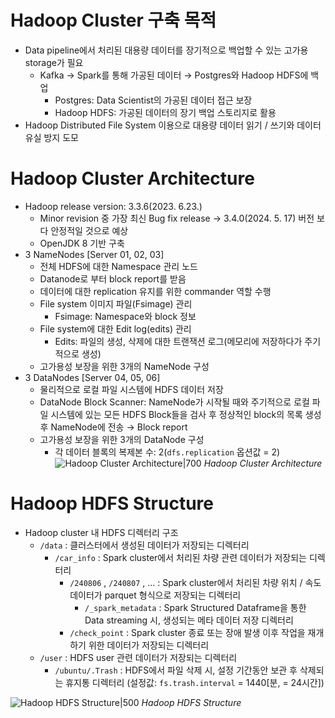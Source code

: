 # Hadoop Cluster 구축 목적

- Data pipeline에서 처리된 대용량 데이터를 장기적으로 백업할 수 있는 고가용 storage가 필요
    - Kafka → Spark를 통해 가공된 데이터 → Postgres와 Hadoop HDFS에 백업
        - Postgres: Data Scientist의 가공된 데이터 접근 보장
        - Hadoop HDFS: 가공된 데이터의 장기 백업 스토리지로 활용
- Hadoop Distributed File System 이용으로 대용량 데이터 읽기 / 쓰기와 데이터 유실 방지 도모

# Hadoop Cluster Architecture

- Hadoop release version: 3.3.6(2023. 6.23.)
    - Minor revision 중 가장 최신 Bug fix release → 3.4.0(2024. 5. 17) 버전 보다 안정적일 것으로 예상
    - OpenJDK 8 기반 구축
- 3 NameNodes [Server 01, 02, 03]
    - 전체 HDFS에 대한 Namespace 관리 노드
    - Datanode로 부터 block report를 받음
    - 데이터에 대한 replication 유지를 위한 commander 역할 수행
    - File system 이미지 파일(Fsimage) 관리
        - Fsimage: Namespace와 block 정보
    - File system에 대한 Edit log(edits) 관리
        - Edits: 파일의 생성, 삭제에 대한 트랜잭션 로그(메모리에 저장하다가 주기적으로 생성)
    - 고가용성 보장을 위한 3개의 NameNode 구성
- 3 DataNodes [Server 04, 05, 06]
    - 물리적으로 로컬 파일 시스템에 HDFS 데이터 저장
    - DataNode Block Scanner: NameNode가 시작될 때와 주기적으로 로컬 파일 시스템에 있는 모든 HDFS Block들을 검사 후 정상적인 block의 목록 생성 후 NameNode에 전송 → Block report
    - 고가용성 보장을 위한 3개의 DataNode 구성
        - 각 데이터 블록의 복제본 수: 2(`dfs.replication` 옵션값 = 2)
![Hadoop Cluster Architecture|700](https://i.imgur.com/X6vszoQ.png)
_Hadoop Cluster Architecture_
# Hadoop HDFS Structure

- Hadoop cluster 내 HDFS 디렉터리 구조
    - `/data` : 클러스터에서 생성된 데이터가 저장되는 디렉터리
        - `/car_info` : Spark cluster에서 처리된 차량 관련 데이터가 저장되는 디렉터리
            - `/240806` , `/240807` , … : Spark cluster에서 처리된 차량 위치 / 속도 데이터가 parquet 형식으로 저장되는 디렉터리
                - `/_spark_metadata` : Spark Structured Dataframe을 통한 Data streaming 시, 생성되는 메타 데이터 저장 디렉터리
            - `/check_point` : Spark cluster 종료 또는 장애 발생 이후 작업을 재개하기 위한 데이터가 저장되는 디렉터리
    - `/user` : HDFS user 관련 데이터가 저장되는 디렉터리
        - `/ubuntu/.Trash` : HDFS에서 파일 삭제 시, 설정 기간동안 보관 후 삭제되는 휴지통 디렉터리 (설정값: `fs.trash.interval` = 1440[분, = 24시간])

![Hadoop HDFS Structure|500](https://i.imgur.com/3TjCld0.png)
_Hadoop HDFS Structure_
